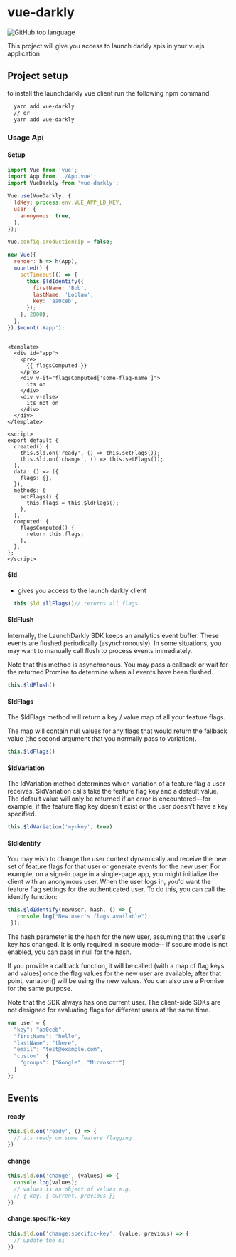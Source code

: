 # vue-darkly

![GitHub top language](https://img.shields.io/github/languages/top/EvanBurbidge/vue-darkly)

This project will give you access to launch darkly apis in your vuejs application

## Project setup
to install the launchdarkly vue client run the following npm command

```bash
  yarn add vue-darkly
  // or
  yarn add vue-darkly
```



### Usage Api

#### Setup
```javascript
import Vue from 'vue';
import App from './App.vue';
import VueDarkly from 'vue-darkly';

Vue.use(VueDarkly, {
  ldKey: process.env.VUE_APP_LD_KEY,
  user: {
    anonymous: true,
  },
});

Vue.config.productionTip = false;

new Vue({
  render: h => h(App),
  mounted() {
    setTimeout(() => {
      this.$ldIdentify({
        firstName: 'Bob',
        lastName: 'Loblaw',
        key: 'aa0ceb',
      });
    }, 2000);
  },
}).$mount('#app');

```

```vue

<template>
  <div id="app">
    <pre>
      {{ flagsComputed }}
    </pre>
    <div v-if="flagsComputed['some-flag-name']">
      its on
    </div>
    <div v-else>
      its not on
    </div>
  </div>
</template>

<script>
export default {
  created() {
    this.$ld.on('ready', () => this.setFlags());
    this.$ld.on('change', () => this.setFlags());
  },
  data: () => ({
    flags: {},
  }),
  methods: {
    setFlags() {
      this.flags = this.$ldFlags();
    },
  },
  computed: {
    flagsComputed() {
      return this.flags;
    },
  },
};
</script>

```

#### $ld
- gives you access to the launch darkly client
```javascript
  this.$ld.allFlags()// returns all flags
```

#### $ldFlush
Internally, the LaunchDarkly SDK keeps an analytics event buffer. These events are flushed periodically (asynchronously). In some situations, you may want to manually call flush to process events immediately.

Note that this method is asynchronous. You may pass a callback or wait for the returned Promise to determine when all events have been flushed.
```javascript
this.$ldFlush()
```
#### $ldFlags
The $ldFlags method will return a key / value map of all your feature flags.

The map will contain null values for any flags that would return the fallback value (the second argument that you normally pass to variation).
```javascript
this.$ldFlags()
```
#### $ldVariation

The ldVariation method determines which variation of a feature flag a user receives.
$ldVariation calls take the feature flag key and a default value.
The default value will only be returned if an error is encountered—for example, if the feature flag key doesn't exist or the user doesn't have a key specified.
```javascript
this.$ldVariation('my-key', true)
```

#### $ldIdentify
You may wish to change the user context dynamically and receive the new set of feature flags for that user or generate events for the new user. For example, on a sign-in page in a single-page app, you might initialize the client with an anonymous user. When the user logs in, you'd want the feature flag settings for the authenticated user. To do this, you can call the identify function:
```javascript
this.$ldIdentify(newUser, hash, () => {
   console.log("New user's flags available");
 });
```
The hash parameter is the hash for the new user, assuming that the user's key has changed. It is only required in secure mode-- if secure mode is not enabled, you can pass in null for the hash.

If you provide a callback function, it will be called (with a map of flag keys and values) once the flag values for the new user are available; after that point, variation() will be using the new values. You can also use a Promise for the same purpose.

Note that the SDK always has one current user. The client-side SDKs are not designed for evaluating flags for different users at the same time.
```javascript
var user = {
  "key": "aa0ceb",
  "firstName": "hello",
  "lastName": "there",
  "email": "test@example.com",
  "custom": {
    "groups": ["Google", "Microsoft"]
  }
};
```


## Events

#### ready
```javascript
this.$ld.on('ready', () => {
  // its ready do some feature flagging
})
```

#### change
```javascript
this.$ld.on('change', (values) => {
  console.log(values);
  // values is an object of values e.g. 
  // { key: { current, previous }}
})
```

#### change:specific-key
```javascript
this.$ld.on('change:specific-key', (value, previous) => {
  // update the ui
})
```
